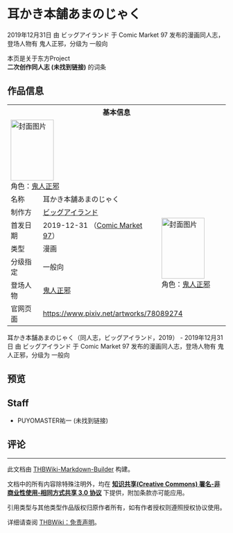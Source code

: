 # 耳かき本舗あまのじゃく

<!-- source html: G:\repos\THBWiki-Markdown-Builder\THBWikiMarkdown\Temp\main\8\80\ns0%3A%E8%80%B3%E3%81%8B%E3%81%8D%E6%9C%AC%E8%88%97%E3%81%82%E3%81%BE%E3%81%AE%E3%81%98%E3%82%83%E3%81%8F.html -->

2019年12月31日 由 ビッグアイランド 于 Comic Market 97 发布的漫画同人志，登场人物有 鬼人正邪，分级为 一般向

本页是关于东方Project  
 **二次创作同人志 (未找到链接)** 的词条

## 作品信息

<table><tbody><tr><th colspan="3">基本信息</th></tr><tr><td class="cover-artwork-mobile" colspan="2"><a href="./文件-耳かき本舗あまのじゃく封面.jpg.md" class="image" title="封面图片"><img alt="封面图片" src="https://upload.thwiki.cc/thumb/c/ca/%E8%80%B3%E3%81%8B%E3%81%8D%E6%9C%AC%E8%88%97%E3%81%82%E3%81%BE%E3%81%AE%E3%81%98%E3%82%83%E3%81%8F%E5%B0%81%E9%9D%A2.jpg/99px-%E8%80%B3%E3%81%8B%E3%81%8D%E6%9C%AC%E8%88%97%E3%81%82%E3%81%BE%E3%81%AE%E3%81%98%E3%82%83%E3%81%8F%E5%B0%81%E9%9D%A2.jpg" decoding="async" loading="lazy" width="99" height="140" srcset="https://upload.thwiki.cc/thumb/c/ca/%E8%80%B3%E3%81%8B%E3%81%8D%E6%9C%AC%E8%88%97%E3%81%82%E3%81%BE%E3%81%AE%E3%81%98%E3%82%83%E3%81%8F%E5%B0%81%E9%9D%A2.jpg/149px-%E8%80%B3%E3%81%8B%E3%81%8D%E6%9C%AC%E8%88%97%E3%81%82%E3%81%BE%E3%81%AE%E3%81%98%E3%82%83%E3%81%8F%E5%B0%81%E9%9D%A2.jpg 1.5x, https://upload.thwiki.cc/thumb/c/ca/%E8%80%B3%E3%81%8B%E3%81%8D%E6%9C%AC%E8%88%97%E3%81%82%E3%81%BE%E3%81%AE%E3%81%98%E3%82%83%E3%81%8F%E5%B0%81%E9%9D%A2.jpg/198px-%E8%80%B3%E3%81%8B%E3%81%8D%E6%9C%AC%E8%88%97%E3%81%82%E3%81%BE%E3%81%AE%E3%81%98%E3%82%83%E3%81%8F%E5%B0%81%E9%9D%A2.jpg 2x" data-file-width="1100" data-file-height="1554"></a><div class="cover-char">角色：<a href="./鬼人正邪.md" title="鬼人正邪">鬼人正邪</a></div></td>
</tr><tr><td class="label">名称</td><td colspan="2"> 耳かき本舗あまのじゃく </td></tr><tr><td class="label">制作方</td><td><a href="./ビッグアイランド.md" title="ビッグアイランド">ビッグアイランド</a></td><td class="cover-artwork" rowspan="5" style="min-width:140px;"><a href="./文件-耳かき本舗あまのじゃく封面.jpg.md" class="image" title="封面图片"><img alt="封面图片" src="https://upload.thwiki.cc/thumb/c/ca/%E8%80%B3%E3%81%8B%E3%81%8D%E6%9C%AC%E8%88%97%E3%81%82%E3%81%BE%E3%81%AE%E3%81%98%E3%82%83%E3%81%8F%E5%B0%81%E9%9D%A2.jpg/99px-%E8%80%B3%E3%81%8B%E3%81%8D%E6%9C%AC%E8%88%97%E3%81%82%E3%81%BE%E3%81%AE%E3%81%98%E3%82%83%E3%81%8F%E5%B0%81%E9%9D%A2.jpg" decoding="async" loading="lazy" width="99" height="140" srcset="https://upload.thwiki.cc/thumb/c/ca/%E8%80%B3%E3%81%8B%E3%81%8D%E6%9C%AC%E8%88%97%E3%81%82%E3%81%BE%E3%81%AE%E3%81%98%E3%82%83%E3%81%8F%E5%B0%81%E9%9D%A2.jpg/149px-%E8%80%B3%E3%81%8B%E3%81%8D%E6%9C%AC%E8%88%97%E3%81%82%E3%81%BE%E3%81%AE%E3%81%98%E3%82%83%E3%81%8F%E5%B0%81%E9%9D%A2.jpg 1.5x, https://upload.thwiki.cc/thumb/c/ca/%E8%80%B3%E3%81%8B%E3%81%8D%E6%9C%AC%E8%88%97%E3%81%82%E3%81%BE%E3%81%AE%E3%81%98%E3%82%83%E3%81%8F%E5%B0%81%E9%9D%A2.jpg/198px-%E8%80%B3%E3%81%8B%E3%81%8D%E6%9C%AC%E8%88%97%E3%81%82%E3%81%BE%E3%81%AE%E3%81%98%E3%82%83%E3%81%8F%E5%B0%81%E9%9D%A2.jpg 2x" data-file-width="1100" data-file-height="1554"></a><div class="cover-char">角色：<a href="./鬼人正邪.md" title="鬼人正邪">鬼人正邪</a></div></td>
</tr><tr><td class="label">首发日期</td><td>2019-12-31&#160;（<a href="/展会作品列表?e=Comic+Market%2397">Comic Market 97</a>）</td></tr><tr><td class="label">类型</td><td>漫画</td></tr><tr><td class="label">分级指定</td><td>一般向</td></tr><tr><td class="label">登场人物</td><td><a href="./鬼人正邪.md" title="鬼人正邪">鬼人正邪</a></td></tr>
<tr><td class="label">官网页面</td><td colspan="2"><a rel="nofollow" class="external free" href="https://www.pixiv.net/artworks/78089274">https://www.pixiv.net/artworks/78089274</a></td></tr></tbody></table>

耳かき本舗あまのじゃく（同人志，ビッグアイランド，2019） - 2019年12月31日 由 ビッグアイランド 于 Comic Market 97 发布的漫画同人志，登场人物有 鬼人正邪，分级为 一般向

## 预览

## Staff
- PUYOMASTER祐一 (未找到链接)


## 评论




---

此文档由 [THBWiki-Markdown-Builder](https://github.com/Delsin-Yu/THBWiki-Markdown-Builder) 构建。

文档中的所有内容除特殊注明外，均在 [**知识共享(Creative Commons) 署名-非商业性使用-相同方式共享 3.0 协议**](https://creativecommons.org/licenses/by-sa/3.0/deed.zh-hans) 下提供，附加条款亦可能应用。

引用类型与其他类型作品版权归原作者所有，如有作者授权则遵照授权协议使用。

详细请查阅 [THBWiki：免责声明](https://thbwiki.cc/THBWiki:%E5%85%8D%E8%B4%A3%E5%A3%B0%E6%98%8E)。

